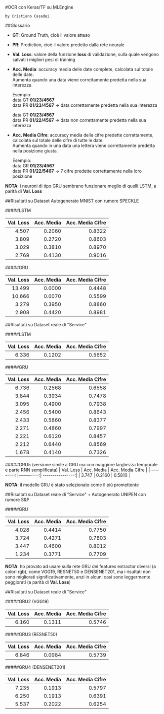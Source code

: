 #OCR con Keras/TF su MLEngine

`by Cristiano Casadei`

##Glossario

-   **GT**: Ground Truth, cioè il valore atteso
-   **PR**: Prediction, cioè il valore predetto dalla rete neurale 
-   **Val. Loss**: valore della funzione **loss** di validazione, sulla quale vengono salvati i migliori pesi di training
-   **Acc. Media**: accuracy media delle date complete, calcolata sul totale delle date.
    <br/>
    Aumenta quando una data viene correttamente predetta nella sua interezza.

    Esempio:
    <br/>
    data GT **01/23/4567**
    <br/>
    data PR **01/23/4567** &rarr; data correttamente predetta nella sua interezza
    
    data GT **01/23/4567**
    <br/>
    data PR **01/22/4567** &rarr; data non correttamente predetta nella sua interezza
    
-   **Acc. Media Cifre**: accuracy media delle cifre predette correttamente, calcolata sul totale delle cifre di tutte le date.
    <br/>
    Aumenta quando in una data una lettera viene correttamente predetta nella posizione giusta.
    
    Esempio:
    <br/>
    data GR **01/23/4567**
    <br/>
    data PR **01/22/5467** &rarr; 7 cifre predette correttamente nella loro posizione

**NOTA**: i neuroni di tipo GRU sembrano funzionare meglio di quelli LSTM, a parità di **Val. Loss**
    
##Risultati su Dataset Autogenerato MNIST con rumore SPECKLE

#####LSTM

| Val. Loss | Acc. Media | Acc. Media Cifre |
| ---------:| ----------:| ----------------:|
| 4.507 | 0.2060 | 0.8322 |
| 3.809 | 0.2720 | 0.8603 |
| 3.029 | 0.3810 | 0.8970 |
| 2.769 | 0.4130 | 0.9016 |

#####GRU

| Val. Loss | Acc. Media | Acc. Media Cifre |
| ---------:| ----------:| ----------------:|
| 13.499 | 0.0000 | 0.4448 |
| 10.666 | 0.0070 | 0.5599 |
| 3.279 | 0.3950 | 0.8860 |
| 2.908 | 0.4420 | 0.8981 |

##Risultati su Dataset reale di "Service"

#####LSTM

| Val. Loss | Acc. Media | Acc. Media Cifre |
| ---------:| ----------:| ----------------:|
| 6.336 | 0.1202 | 0.5652 |

#####GRU

| Val. Loss | Acc. Media | Acc. Media Cifre |
| ---------:| ----------:| ----------------:|
| 6.736 | 0.2568 | 0.6558 |
| 3.844 | 0.3934 | 0.7478 |
| 3.095 | 0.4900 | 0.7938 |
| 2.456 | 0.5400 | 0.8643 |
| 2.433 | 0.5860 | 0.8377 |
| 2.271 | 0.4860 | 0.7997 | ##dopo generalizzazione
| 2.221 | 0.6120 | 0.8457 |
| 2.212 | 0.6440 | 0.8569 |
| 1.678 | 0.4140 | 0.7326 | ##dopo generalizzazione

#####GRU5 (versione simile a GRU ma con maggiore larghezza temporale e parte RNN semplificata)
| Val. Loss | Acc. Media | Acc. Media Cifre |
| ---------:| ----------:| ----------------:|
| 3.747 | 0.2160 | 0.5810 |


**NOTA**: il modello GRU è stato selezionato come il più promettente

##Risultati su Dataset reale di "Service" + Autogenerato UNIPEN con rumore S&P

#####GRU

| Val. Loss | Acc. Media | Acc. Media Cifre |
| ---------:| ----------:| ----------------:|
| 4.028 | 0.4414 | 0.7750 |
| 3.724 | 0.4271 | 0.7803 |
| 3.447 | 0.4600 | 0.8012 |
| 1.234 | 0.3771 | 0.7709 |


**NOTA**: ho provato ad usare sulla rete GRU dei features extractor diversi (a colori rgb), come VGG19, RESNET50 e DENSENET201, ma i risultati non sono migliorati significativamente, anzi in alcuni casi sono leggermente peggiorati (a parità di **Val. Loss**)

##Risultati su Dataset reale di "Service"

#####GRU2 (VGG19)

| Val. Loss | Acc. Media | Acc. Media Cifre |
| ---------:| ----------:| ----------------:|
| 6.160 | 0.1311 | 0.5746 |

#####GRU3 (RESNET50)

| Val. Loss | Acc. Media | Acc. Media Cifre |
| ---------:| ----------:| ----------------:|
| 6.846 | 0.0984 | 0.5739 |

#####GRU4 (DENSENET201)

| Val. Loss | Acc. Media | Acc. Media Cifre |
| ---------:| ----------:| ----------------:|
| 7.235 | 0.1913 | 0.5797 |
| 6.250 | 0.1913 | 0.6391 |
| 5.537 | 0.2022 | 0.6254 |

